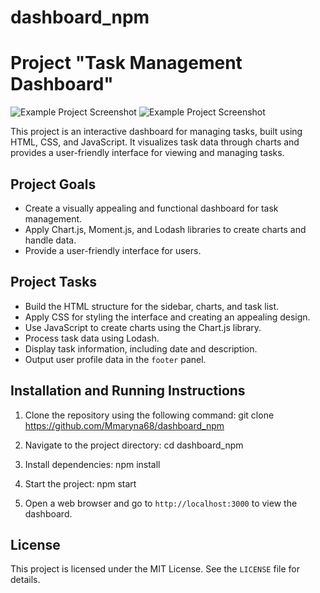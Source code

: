 # dashboard_npm

# Project "Task Management Dashboard"

![Example Project Screenshot](dashboard.png)
![Example Project Screenshot](dashboard_task.png)

This project is an interactive dashboard for managing tasks, built using HTML, CSS, and JavaScript. It visualizes task data through charts and provides a user-friendly interface for viewing and managing tasks.

## Project Goals

- Create a visually appealing and functional dashboard for task management.
- Apply Chart.js, Moment.js, and Lodash libraries to create charts and handle data.
- Provide a user-friendly interface for users.

## Project Tasks

- Build the HTML structure for the sidebar, charts, and task list.
- Apply CSS for styling the interface and creating an appealing design.
- Use JavaScript to create charts using the Chart.js library.
- Process task data using Lodash.
- Display task information, including date and description.
- Output user profile data in the `footer` panel.

## Installation and Running Instructions

1. Clone the repository using the following command:
   git clone https://github.com/Mmaryna68/dashboard_npm

2. Navigate to the project directory:
   cd dashboard_npm

3. Install dependencies:
   npm install

4. Start the project:
   npm start

5. Open a web browser and go to `http://localhost:3000` to view the dashboard.

## License

This project is licensed under the MIT License. See the `LICENSE` file for details.
